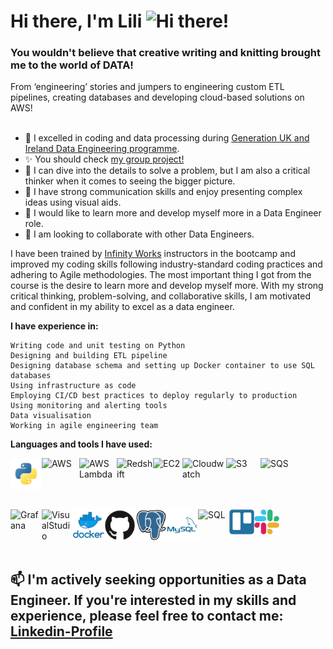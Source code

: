 # Hi there, I'm Lili  <img  alt="Hi there!" width="40px" src="https://em-content.zobj.net/source/animated-noto-color-emoji/356/waving-hand_1f44b.gif"/>

<h3>You wouldn't believe that creative writing and knitting brought me to the world of DATA!</h3>
From ‘engineering’ stories and jumpers to engineering custom ETL pipelines, creating databases and developing cloud-based solutions on AWS!
<br /><br>

- 🔭 I excelled in coding and data processing during <a href="https://uk.generation.org/london/data-engineering/">Generation UK and Ireland Data Engineering programme</a>.
- ✨ You should check <a href="https://github.com/lili-me/final_project_generation_uk_ireland_data_engineering_programme">my group project!</a>
- 🥅 I can dive into the details to solve a problem, but I am also a critical thinker when it comes to seeing the bigger picture.
- 💬 I have strong communication skills and enjoy presenting complex ideas using visual aids.
- 🌱 I would like to learn more and develop myself more in a Data Engineer role. 
- 👯 I am looking to collaborate with other Data Engineers.

I have been trained by <a href="https://github.com/infinityworks">Infinity Works</a> instructors in the bootcamp and improved my coding skills following industry-standard coding practices and adhering to Agile methodologies.
The most important thing I got from the course is the desire to learn more and develop myself more. 
With my strong critical thinking, problem-solving, and collaborative skills, I am motivated and confident in my ability to excel as a data engineer.

**I have experience in:**

    Writing code and unit testing on Python
    Designing and building ETL pipeline
    Designing database schema and setting up Docker container to use SQL databases
    Using infrastructure as code
    Employing CI/CD best practices to deploy regularly to production
    Using monitoring and alerting tools
    Data visualisation
    Working in agile engineering team

**Languages and tools I have used:** 

<img align="left" alt="Python3" width="50px" src="https://raw.githubusercontent.com/github/explore/80688e429a7d4ef2fca1e82350fe8e3517d3494d/topics/python/python.png" />
<img align="left" alt="AWS" width="60px" src="https://thequantuminsider.com/wp-content/uploads/2020/08/aws-logo.png" />
<img align="left" alt="AWS Lambda" width = "60px" src="https://static.us-east-1.prod.workshops.aws/public/cf4ca724-4157-41a7-b58a-484620d65925/static/images/lambda.png?width=300px" />
<img align="left" alt="Redshift" width="58px" src="https://tse4.mm.bing.net/th?id=OIP.-OKEF8llrJqx5IstVJQj9gAAAA&pid=Api&P=0" />
<img align="left" alt="EC2" width="47px" src="https://tse2.mm.bing.net/th?id=OIP.frTt0YlIVSR30kCFx6X5sQAAAA&pid=Api&P=0" />
<img align="left" alt="Cloudwatch" width="70px" src="https://miro.medium.com/v2/resize:fit:390/1*c5n_HLPND-UNB-6KeTB_Ag.jpeg" />
<img align="left" alt="S3" width="55px" src="https://tse4.mm.bing.net/th?id=OIP.iN-HyTrHbuxO909ZnqY7bAAAAA&pid=Api&P=0" />
<img align="left" alt="SQS" width="60px" src="https://www.snaplogic.com/wp-content/uploads/2018/02/AmazonSQS_400x400-1-1.png" />

<br /><br />
<br /><br />

<img align="left" alt="Grafana" width="50px" src="https://upload.wikimedia.org/wikipedia/commons/thumb/a/a1/Grafana_logo.svg/800px-Grafana_logo.svg.png" />
<img align="left" alt="VisualStudio" width="50px" src="https://cdn.jsdelivr.net/gh/devicons/devicon/icons/vscode/vscode-original.svg" />
<img align="left" alt="Docker" width="50px" src="https://raw.githubusercontent.com/github/explore/80688e429a7d4ef2fca1e82350fe8e3517d3494d/topics/docker/docker.png" />
<img align="left" alt="Git" width="50px" src="https://github.com/devicons/devicon/blob/master/icons/github/github-original.svg" />
<img align="left" alt="PostgreSQL" width="50px" src="https://github.com/devicons/devicon/blob/master/icons/postgresql/postgresql-original.svg" />
<img align="left" alt="MySQL" width="50px" src="https://github.com/devicons/devicon/blob/master/icons/mysql/mysql-plain-wordmark.svg" />
<img align="left" alt="SQL" width="50px" src="https://tse3.mm.bing.net/th?id=OIP.ZKbg8HdzzxdYHnbKCeF9vAAAAA&pid=Api&P=0" />
<img align="left" alt="Trello" width="40px" src="https://github.com/devicons/devicon/blob/master/icons/trello/trello-plain.svg" />
<img align="left" alt="Slack" width="40px" src="https://github.com/devicons/devicon/blob/master/icons/slack/slack-original.svg" />

<br /><br />
<br /><br />

## 📫 I'm actively seeking opportunities as a Data Engineer. If you're interested in my skills and experience, please feel free to contact me: [Linkedin-Profile](https://www.linkedin.com/in/muslime-e-38519b279/)
